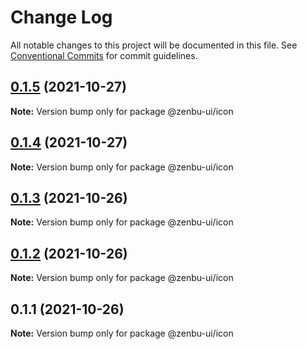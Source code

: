 # Change Log

All notable changes to this project will be documented in this file.
See [Conventional Commits](https://conventionalcommits.org) for commit guidelines.

## [0.1.5](https://github.com/KodepandaID/zenbu-ui/compare/@zenbu-ui/icon@0.1.4...@zenbu-ui/icon@0.1.5) (2021-10-27)

**Note:** Version bump only for package @zenbu-ui/icon





## [0.1.4](https://github.com/KodepandaID/zenbu-ui/compare/@zenbu-ui/icon@0.1.3...@zenbu-ui/icon@0.1.4) (2021-10-27)

**Note:** Version bump only for package @zenbu-ui/icon





## [0.1.3](https://github.com/KodepandaID/zenbu-ui/compare/@zenbu-ui/icon@0.1.2...@zenbu-ui/icon@0.1.3) (2021-10-26)

**Note:** Version bump only for package @zenbu-ui/icon





## [0.1.2](https://github.com/KodepandaID/zenbu-ui/compare/@zenbu-ui/icon@0.1.1...@zenbu-ui/icon@0.1.2) (2021-10-26)

**Note:** Version bump only for package @zenbu-ui/icon





## 0.1.1 (2021-10-26)

**Note:** Version bump only for package @zenbu-ui/icon
